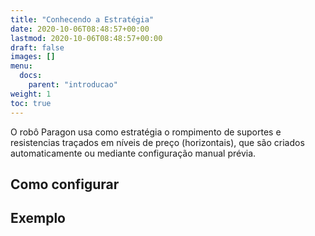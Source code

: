 ```yaml
---
title: "Conhecendo a Estratégia"
date: 2020-10-06T08:48:57+00:00
lastmod: 2020-10-06T08:48:57+00:00
draft: false
images: []
menu:
  docs:
    parent: "introducao"
weight: 1
toc: true
---
```


O robô Paragon usa como estratégia o rompimento de suportes e resistencias traçados em níveis de preço (horizontais), que são criados automaticamente ou mediante configuração manual prévia.

## Como configurar

## Exemplo 


